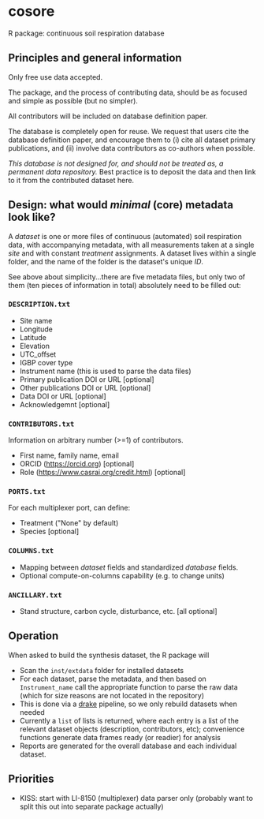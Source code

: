 # cosore

R package: continuous soil respiration database

## Principles and general information

Only free use data accepted.

The package, and the process of contributing data, should be as focused and 
simple as possible (but no simpler).

All contributors will be included on database definition paper.

The database is completely open for reuse. We request that users cite the 
database definition paper, and encourage them to (i) cite all dataset primary
publications, and (ii) involve data contributors as co-authors when possible.

_This database is not designed for, and should not be treated as, a permanent
data repository._ Best practice is to deposit the data and then link to it
from the contributed dataset here.

## Design: what would _minimal_ (core) metadata look like?

A _dataset_ is one or more files of continuous (automated) soil respiration data,
with accompanying metadata, with all measurements taken at a single _site_ and with
constant _treatment_ assignments. A dataset lives within a single folder, and the name
of the folder is the dataset's unique _ID_.

See above about simplicity...there are five metadata files, but only two of them
(ten pieces of information in total) absolutely need to be filled out:

### `DESCRIPTION.txt`

* Site name
* Longitude
* Latitude
* Elevation
* UTC_offset
* IGBP cover type
* Instrument name (this is used to parse the data files)
* Primary publication DOI or URL [optional]
* Other publications DOI or URL [optional]
* Data DOI or URL [optional]
* Acknowledgemnt [optional]

### `CONTRIBUTORS.txt`

Information on arbitrary number (>=1) of contributors.

* First name, family name, email
* ORCID (https://orcid.org) [optional]
* Role (https://www.casrai.org/credit.html) [optional]

### `PORTS.txt`

For each multiplexer port, can define:

* Treatment ("None" by default)
* Species [optional]

### `COLUMNS.txt`

* Mapping between _dataset_ fields and standardized _database_ fields.
* Optional compute-on-columns capability (e.g. to change units)

### `ANCILLARY.txt`

* Stand structure, carbon cycle, disturbance, etc. [all optional]

## Operation

When asked to build the synthesis dataset, the R package will
* Scan the `inst/extdata` folder for installed datasets
* For each dataset, parse the metadata, and then based on `Instrument_name` call 
the appropriate function to parse the raw data (which for size reasons are not located in the repository)
* This is done via a [drake](https://github.com/ropensci/drake) pipeline, so we only 
rebuild datasets when needed
* Currently a `list` of lists is returned, where each entry is a list of the relevant
dataset objects (description, contributors, etc); convenience functions generate
 data frames ready (or readier) for analysis
* Reports are generated for the overall database and each individual dataset.

## Priorities

* KISS: start with LI-8150 (multiplexer) data parser only 
(probably want to split this out into separate package actually)
